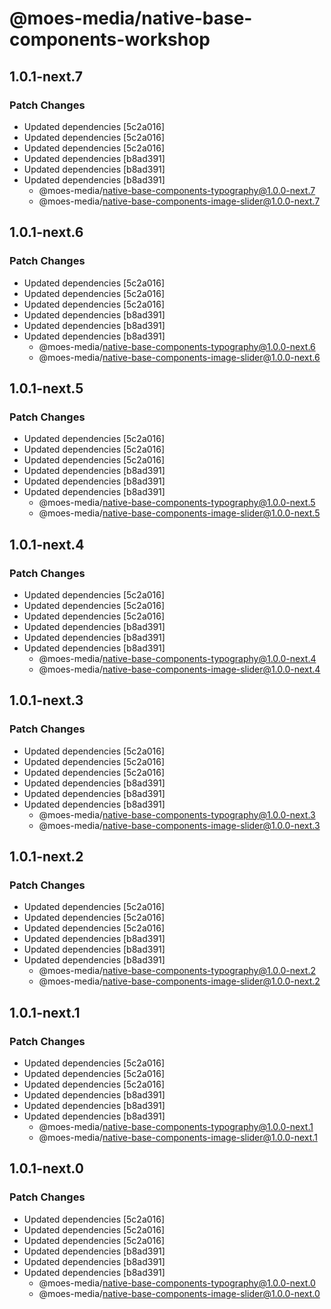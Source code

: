 # @moes-media/native-base-components-workshop

## 1.0.1-next.7

### Patch Changes

- Updated dependencies [5c2a016]
- Updated dependencies [5c2a016]
- Updated dependencies [5c2a016]
- Updated dependencies [b8ad391]
- Updated dependencies [b8ad391]
- Updated dependencies [b8ad391]
  - @moes-media/native-base-components-typography@1.0.0-next.7
  - @moes-media/native-base-components-image-slider@1.0.0-next.7

## 1.0.1-next.6

### Patch Changes

- Updated dependencies [5c2a016]
- Updated dependencies [5c2a016]
- Updated dependencies [5c2a016]
- Updated dependencies [b8ad391]
- Updated dependencies [b8ad391]
- Updated dependencies [b8ad391]
  - @moes-media/native-base-components-typography@1.0.0-next.6
  - @moes-media/native-base-components-image-slider@1.0.0-next.6

## 1.0.1-next.5

### Patch Changes

- Updated dependencies [5c2a016]
- Updated dependencies [5c2a016]
- Updated dependencies [5c2a016]
- Updated dependencies [b8ad391]
- Updated dependencies [b8ad391]
- Updated dependencies [b8ad391]
  - @moes-media/native-base-components-typography@1.0.0-next.5
  - @moes-media/native-base-components-image-slider@1.0.0-next.5

## 1.0.1-next.4

### Patch Changes

- Updated dependencies [5c2a016]
- Updated dependencies [5c2a016]
- Updated dependencies [5c2a016]
- Updated dependencies [b8ad391]
- Updated dependencies [b8ad391]
- Updated dependencies [b8ad391]
  - @moes-media/native-base-components-typography@1.0.0-next.4
  - @moes-media/native-base-components-image-slider@1.0.0-next.4

## 1.0.1-next.3

### Patch Changes

- Updated dependencies [5c2a016]
- Updated dependencies [5c2a016]
- Updated dependencies [5c2a016]
- Updated dependencies [b8ad391]
- Updated dependencies [b8ad391]
- Updated dependencies [b8ad391]
  - @moes-media/native-base-components-typography@1.0.0-next.3
  - @moes-media/native-base-components-image-slider@1.0.0-next.3

## 1.0.1-next.2

### Patch Changes

- Updated dependencies [5c2a016]
- Updated dependencies [5c2a016]
- Updated dependencies [5c2a016]
- Updated dependencies [b8ad391]
- Updated dependencies [b8ad391]
- Updated dependencies [b8ad391]
  - @moes-media/native-base-components-typography@1.0.0-next.2
  - @moes-media/native-base-components-image-slider@1.0.0-next.2

## 1.0.1-next.1

### Patch Changes

- Updated dependencies [5c2a016]
- Updated dependencies [5c2a016]
- Updated dependencies [5c2a016]
- Updated dependencies [b8ad391]
- Updated dependencies [b8ad391]
- Updated dependencies [b8ad391]
  - @moes-media/native-base-components-typography@1.0.0-next.1
  - @moes-media/native-base-components-image-slider@1.0.0-next.1

## 1.0.1-next.0

### Patch Changes

- Updated dependencies [5c2a016]
- Updated dependencies [5c2a016]
- Updated dependencies [5c2a016]
- Updated dependencies [b8ad391]
- Updated dependencies [b8ad391]
- Updated dependencies [b8ad391]
  - @moes-media/native-base-components-typography@1.0.0-next.0
  - @moes-media/native-base-components-image-slider@1.0.0-next.0

